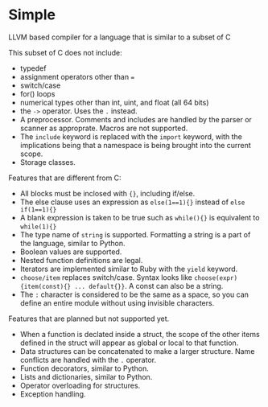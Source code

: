 # Simple
LLVM based compiler for a language that is similar to a subset of C

This subset of C does not include:
* typedef
* assignment operators other than ```=```
* switch/case
* for() loops
* numerical types other than int, uint, and float (all 64 bits)
* the ```->``` operator. Uses the ```.``` instead.
* A preprocessor. Comments and includes are handled by the parser or scanner as approprate. Macros are not supported.
* The ```include``` keyword is replaced with the ```import``` keyword, with the implications being that a namespace is being brought into the current scope.
* Storage classes.

Features that are different from C:
* All blocks must be inclosed with ```{}```, including if/else.
* The else clause uses an expression as ```else(1==1){}``` instead of ```else if(1==1){}```
* A blank expression is taken to be true such as ```while(){}``` is equivalent to ```while(1){}```
* The type name of ```string``` is supported. Formatting a string is a part of the language, similar to Python.
* Boolean values are supported.
* Nested function definitions are legal.
* Iterators are implemented similar to Ruby with the ```yield``` keyword.
* ```choose/item``` replaces switch/case. Syntax looks like ```choose(expr){item(const){} ... default{}}```. A const can also be a string.
* The ```:``` character is considered to be the same as a space, so you can define an entire module without using invisible characters.

Features that are planned but not supported yet.
* When a function is declated inside a struct, the scope of the other items defined in the struct will appear as global or local to that function.
* Data structures can be concatenated to make a larger structure. Name conflicts are handled with the ```.``` operator.
* Function decorators, similar to Python.
* Lists and dictionaries, similar to Python.
* Operator overloading for structures.
* Exception handling.

